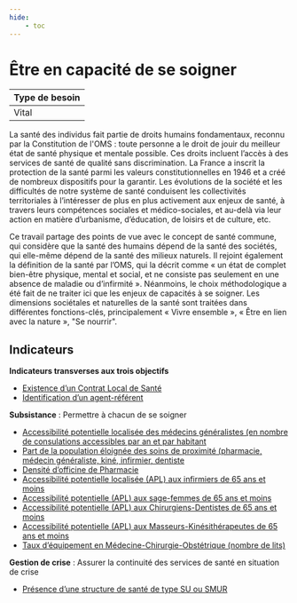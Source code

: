 ```yaml
---
hide:
    - toc
---
```



# Être en capacité de se soigner

|Type de besoin|
|--|
|Vital|

La santé des individus fait partie de droits humains fondamentaux, reconnu par la Constitution de l'OMS : toute personne a le droit de jouir du meilleur état de santé physique et mentale possible. Ces droits incluent l’accès à des services de santé de qualité sans discrimination. La France a inscrit la protection de la santé parmi les valeurs constitutionnelles en 1946 et a créé de nombreux dispositifs pour la garantir. Les évolutions de la société et les difficultés de notre système de santé conduisent les collectivités territoriales à l’intéresser de plus en plus activement aux enjeux de santé, à travers leurs compétences sociales et médico-sociales, et au-delà via leur action en matière d’urbanisme, d’éducation, de loisirs et de culture, etc.

Ce travail partage des points de vue avec le concept de santé commune, qui considère que la santé des humains dépend de la santé des sociétés, qui elle-même dépend de la santé des milieux naturels. Il rejoint également la définition de la santé par l’OMS, qui la décrit comme « un état de complet bien-être physique, mental et social, et ne consiste pas seulement en une absence de maladie ou d’infirmité ».
Néanmoins, le choix méthodologique a été fait de ne traiter ici que les enjeux de capacités à se soigner. Les dimensions sociétales et naturelles de la santé sont traitées dans différentes fonctions-clés, principalement « Vivre ensemble », « Être en lien avec la nature », "Se nourrir". 

## Indicateurs

**Indicateurs transverses aux trois objectifs**

- [Existence d’un Contrat Local de Santé](https://konsilion.github.io/diag360/pages/indicateurs/bv4_i01)
- [Identification d’un agent-référent](https://konsilion.github.io/diag360/pages/indicateurs/bv4_i02)

**Subsistance** : Permettre à chacun de se soigner

- [Accessibilité potentielle localisée des médecins généralistes (en nombre de consulations accessibles par an et par habitant](https://konsilion.github.io/diag360/pages/indicateurs/bv4_i03)
- [Part de la population éloignée des soins de proximité (pharmacie, médecin généraliste, kiné, infirmier, dentiste](https://konsilion.github.io/diag360/pages/indicateurs/bv4_i04)
- [Densité d’officine de Pharmacie](https://konsilion.github.io/diag360/pages/indicateurs/bv4_i05)
- [Accessibilité potentielle localisée (APL) aux infirmiers de 65 ans et moins](https://konsilion.github.io/diag360/pages/indicateurs/bv4_i06)
- [Accessibilité potentielle (APL) aux sage-femmes de 65 ans et moins](https://konsilion.github.io/diag360/pages/indicateurs/bv4_i07)
- [Accessibilité potentielle (APL) aux Chirurgiens-Dentistes de 65 ans et moins](https://konsilion.github.io/diag360/pages/indicateurs/bv4_i08)
- [Accessibilité potentielle (APL) aux Masseurs-Kinésithérapeutes de 65 ans et moins](https://konsilion.github.io/diag360/pages/indicateurs/bv4_i09)
- [Taux d’équipement en Médecine-Chirurgie-Obstétrique (nombre de lits)](https://konsilion.github.io/diag360/pages/indicateurs/bv4_i10)

**Gestion de crise** : Assurer la continuité des services de santé en situation de crise

- [Présence d’une structure de santé de type SU ou SMUR](https://konsilion.github.io/diag360/pages/indicateurs/bv4_i11)
